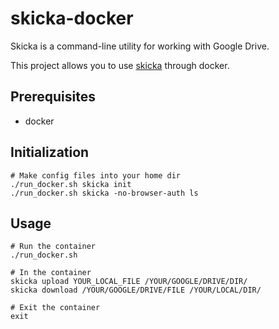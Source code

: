 # skicka-docker
Skicka is a command-line utility for working with Google Drive.

This project allows you to use [skicka](https://github.com/google/skicka) through docker.


## Prerequisites
- docker

## Initialization
```
# Make config files into your home dir
./run_docker.sh skicka init
./run_docker.sh skicka -no-browser-auth ls
```

## Usage
```
# Run the container
./run_docker.sh

# In the container
skicka upload YOUR_LOCAL_FILE /YOUR/GOOGLE/DRIVE/DIR/
skicka download /YOUR/GOOGLE/DRIVE/FILE /YOUR/LOCAL/DIR/

# Exit the container
exit
```
